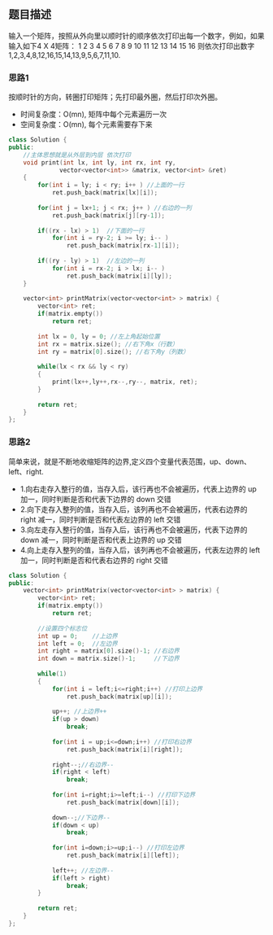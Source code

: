 ## 题目描述
输入一个矩阵，按照从外向里以顺时针的顺序依次打印出每一个数字，例如，如果输入如下4 X 4矩阵： 1 2 3 4 5 6 7 8 9 10 11 12 13 14 15 16 则依次打印出数字1,2,3,4,8,12,16,15,14,13,9,5,6,7,11,10.

### 思路1
按顺时针的方向，转圈打印矩阵；先打印最外圈，然后打印次外圈。
- 时间复杂度：O(mn), 矩阵中每个元素遍历一次
- 空间复杂度：O(mn), 每个元素需要存下来

```c++
class Solution {
public:
    //主体思想就是从外层到内层 依次打印
    void print(int lx, int ly, int rx, int ry,
              vector<vector<int>> &matrix, vector<int> &ret)
    {
        for(int i = ly; i < ry; i++ ) //上面的一行
            ret.push_back(matrix[lx][i]);
        
        for(int j = lx+1; j < rx; j++ ) //右边的一列
            ret.push_back(matrix[j][ry-1]);
        
        if((rx - lx) > 1)  //下面的一行
            for(int i = ry-2; i >= ly; i-- )
                ret.push_back(matrix[rx-1][i]);
        
        if((ry - ly) > 1)  //左边的一列
            for(int i = rx-2; i > lx; i-- )
                ret.push_back(matrix[i][ly]);
    }
    
    vector<int> printMatrix(vector<vector<int> > matrix) {
        vector<int> ret;
        if(matrix.empty())
            return ret;
        
        int lx = 0, ly = 0; //左上角起始位置
        int rx = matrix.size(); //右下角x（行数）
        int ry = matrix[0].size(); //右下角y（列数）
        
        while(lx < rx && ly < ry)
        {
            print(lx++,ly++,rx--,ry--, matrix, ret);
        }
        
        return ret;
    }
};

```


### 思路2
简单来说，就是不断地收缩矩阵的边界,定义四个变量代表范围，up、down、left、right.

- 1.向右走存入整行的值，当存入后，该行再也不会被遍历，代表上边界的 up 加一，同时判断是否和代表下边界的 down 交错
- 2.向下走存入整列的值，当存入后，该列再也不会被遍历，代表右边界的 right 减一，同时判断是否和代表左边界的 left 交错
- 3.向左走存入整行的值，当存入后，该行再也不会被遍历，代表下边界的 down 减一，同时判断是否和代表上边界的 up 交错
- 4.向上走存入整列的值，当存入后，该列再也不会被遍历，代表左边界的 left 加一，同时判断是否和代表右边界的 right 交错

```c++
class Solution {
public:
    vector<int> printMatrix(vector<vector<int> > matrix) {
        vector<int> ret;
        if(matrix.empty())
            return ret;
        
        //设置四个标志位
        int up = 0;    //上边界
        int left = 0;  //左边界
        int right = matrix[0].size()-1; //右边界
        int down = matrix.size()-1;     //下边界
        
        while(1)
        {
            for(int i = left;i<=right;i++) //打印上边界
                ret.push_back(matrix[up][i]);
            
            up++; //上边界++
            if(up > down)
                break;
            
            for(int i = up;i<=down;i++) //打印右边界
                ret.push_back(matrix[i][right]);
                
            right--;//右边界--
            if(right < left)
                break;
            
            for(int i=right;i>=left;i--) //打印下边界
                ret.push_back(matrix[down][i]);
            
            down--;//下边界--
            if(down < up)
                break;
            
            for(int i=down;i>=up;i--) //打印左边界
                ret.push_back(matrix[i][left]);
            
            left++; //左边界--
            if(left > right)
                break;
        }
            
        return ret;
    }
};


```

